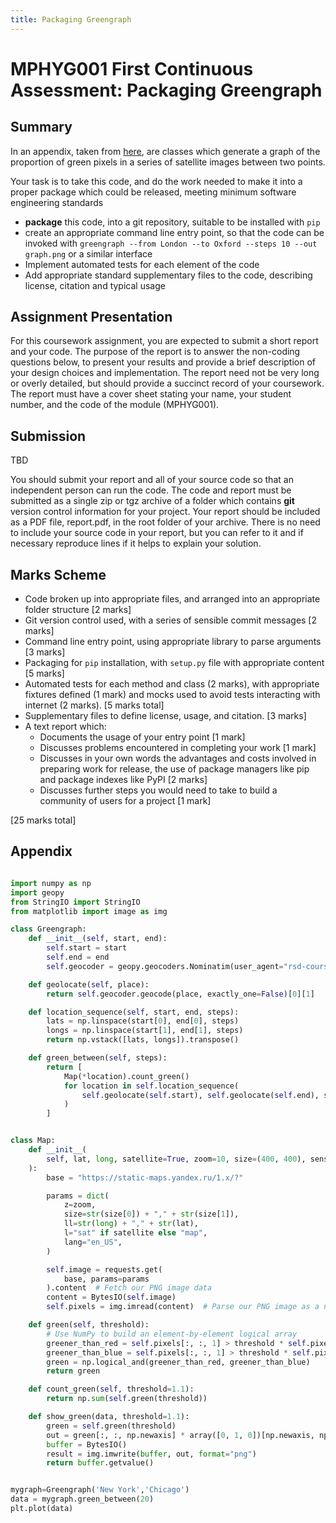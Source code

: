 ```yaml
---
title: Packaging Greengraph
---
```


MPHYG001 First Continuous Assessment: Packaging Greengraph
==========================================================

Summary
-------

In an appendix, taken from [here](http://development.rc.ucl.ac.uk/training/engineering/ch01data/110Capstone.html),
are classes which generate a graph of the proportion of green pixels in a series of satellite images between two points.

Your task is to take this code, and do the work needed to make it into a proper package which could be released,
meeting minimum software engineering standards

* **package** this code, into a git repository, suitable to be installed with `pip`
* create an appropriate command line entry point, so that the code can be invoked with
 `greengraph --from London --to Oxford --steps 10 --out graph.png` or a similar interface
* Implement automated tests for each element of the code
* Add appropriate standard supplementary files to the code, describing license, citation and typical usage

Assignment Presentation
-----------------------

For this coursework assignment, you are expected to submit a short report and your code.
The purpose of the report is to answer the non-coding questions below, to present your results and provide a brief
description of your design choices and implementation. The report need not be very long or overly detailed,
but should provide a succinct record of your coursework. The report must have a cover sheet
stating your name, your student number, and the code of the module (MPHYG001).

Submission
----------

TBD

You should submit your report and all of your source code so that an independent person can run the code. The code and report must be submitted as a single zip or tgz archive of a folder which contains **git** version control information for your project. Your report should be included as a PDF file, report.pdf, in the root folder of your archive. There is no need to include your source code in your report, but you can refer to it and if necessary reproduce lines if it helps to explain your solution.

Marks Scheme
------------

* Code broken up into appropriate files, and arranged into an appropriate folder structure [2 marks]
* Git version control used, with a series of sensible commit messages [2 marks]
* Command line entry point, using appropriate library to parse arguments [3 marks]
* Packaging for `pip` installation, with `setup.py` file with appropriate content [5 marks]
* Automated tests for each method and class (2 marks), with appropriate fixtures defined (1 mark)
  and mocks used to avoid tests interacting with internet (2 marks). [5 marks total]
* Supplementary files to define license, usage, and citation. [3 marks]
* A text report which:
  * Documents the usage of your entry point [1 mark]
  * Discusses problems encountered in completing your work [1 mark]
  * Discusses in your own words the advantages and costs involved in preparing work for release,
    the use of package managers like pip and package indexes like PyPI [2 marks]
  * Discusses further steps you would need to take to build a community of users for a project [1 mark]

[25 marks total]

Appendix
--------

```python

import numpy as np
import geopy
from StringIO import StringIO
from matplotlib import image as img

class Greengraph:
    def __init__(self, start, end):
        self.start = start
        self.end = end
        self.geocoder = geopy.geocoders.Nominatim(user_agent="rsd-course")

    def geolocate(self, place):
        return self.geocoder.geocode(place, exactly_one=False)[0][1]

    def location_sequence(self, start, end, steps):
        lats = np.linspace(start[0], end[0], steps)
        longs = np.linspace(start[1], end[1], steps)
        return np.vstack([lats, longs]).transpose()

    def green_between(self, steps):
        return [
            Map(*location).count_green()
            for location in self.location_sequence(
                self.geolocate(self.start), self.geolocate(self.end), steps
            )
        ]


class Map:
    def __init__(
        self, lat, long, satellite=True, zoom=10, size=(400, 400), sensor=False
    ):
        base = "https://static-maps.yandex.ru/1.x/?"

        params = dict(
            z=zoom,
            size=str(size[0]) + "," + str(size[1]),
            ll=str(long) + "," + str(lat),
            l="sat" if satellite else "map",
            lang="en_US",
        )

        self.image = requests.get(
            base, params=params
        ).content  # Fetch our PNG image data
        content = BytesIO(self.image)
        self.pixels = img.imread(content)  # Parse our PNG image as a numpy array

    def green(self, threshold):
        # Use NumPy to build an element-by-element logical array
        greener_than_red = self.pixels[:, :, 1] > threshold * self.pixels[:, :, 0]
        greener_than_blue = self.pixels[:, :, 1] > threshold * self.pixels[:, :, 2]
        green = np.logical_and(greener_than_red, greener_than_blue)
        return green

    def count_green(self, threshold=1.1):
        return np.sum(self.green(threshold))

    def show_green(data, threshold=1.1):
        green = self.green(threshold)
        out = green[:, :, np.newaxis] * array([0, 1, 0])[np.newaxis, np.newaxis, :]
        buffer = BytesIO()
        result = img.imwrite(buffer, out, format="png")
        return buffer.getvalue()


mygraph=Greengraph('New York','Chicago')
data = mygraph.green_between(20)
plt.plot(data)
```
